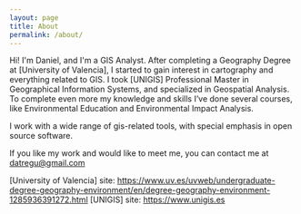 ```yaml
---
layout: page
title: About
permalink: /about/
---
```


Hi! I'm Daniel, and I'm a GIS Analyst. After completing a Geography Degree at [University of Valencia], I started to gain interest in cartography and everything related to GIS. I took [UNIGIS] Professional Master in Geographical Information Systems, and specialized in Geospatial Analysis. To complete even more my knowledge and skills I’ve done several courses, like Environmental Education and Environmental Impact Analysis.

I work with a wide range of gis-related tools, with special emphasis  in open source software.

If you like my work and would like to meet me, you can contact me at datregu@gmail.com

[University of Valencia] site: https://www.uv.es/uvweb/undergraduate-degree-geography-environment/en/degree-geography-environment-1285936391272.html
[UNIGIS]  site: https://www.unigis.es
